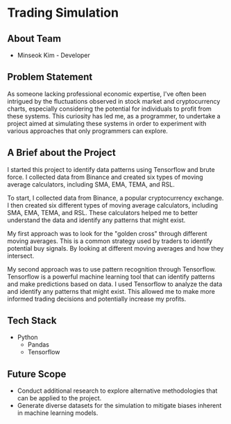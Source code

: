 # Trading Simulation

## About Team

- Minseok Kim - Developer

## Problem Statement

As someone lacking professional economic expertise, I've often been intrigued by the fluctuations observed in stock market and cryptocurrency charts, especially considering the potential for individuals to profit from these systems. This curiosity has led me, as a programmer, to undertake a project aimed at simulating these systems in order to experiment with various approaches that only programmers can explore.

## A Brief about the Project

I started this project to identify data patterns using Tensorflow and brute force. I collected data from Binance and created six types of moving average calculators, including SMA, EMA, TEMA, and RSL.

To start, I collected data from Binance, a popular cryptocurrency exchange. I then created six different types of moving average calculators, including SMA, EMA, TEMA, and RSL. These calculators helped me to better understand the data and identify any patterns that might exist.

My first approach was to look for the "golden cross" through different moving averages. This is a common strategy used by traders to identify potential buy signals. By looking at different moving averages and how they intersect.

My second approach was to use pattern recognition through Tensorflow. Tensorflow is a powerful machine learning tool that can identify patterns and make predictions based on data. I used Tensorflow to analyze the data and identify any patterns that might exist. This allowed me to make more informed trading decisions and potentially increase my profits.

## Tech Stack

- Python
    - Pandas
    - Tensorflow

## Future Scope

- Conduct additional research to explore alternative methodologies that can be applied to the project.
- Generate diverse datasets for the simulation to mitigate biases inherent in machine learning models.